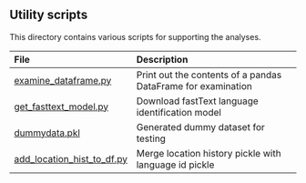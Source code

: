 ## Utility scripts

This directory contains various scripts for supporting the analyses.

| File | Description |
| :-------- | :---------- |
| [examine_dataframe.py](examine_dataframe.py) | Print out the contents of a pandas DataFrame for examination |
| [get_fasttext_model.py](get_fasttext_model.py) | Download fastText language identification model |
| [dummydata.pkl](dummydata.pkl) | Generated dummy dataset for testing |
| [add_location_hist_to_df.py](add_location_hist_to_df.py) | Merge location history pickle with language id pickle |

